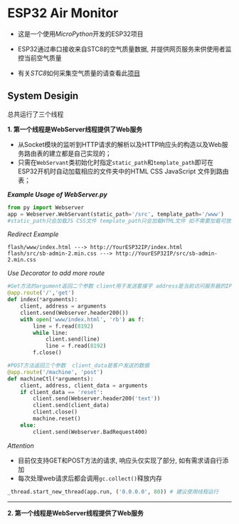 # ESP32 Air Monitor
- 这是一个使用*MicroPython*开发的ESP32项目

- ESP32通过串口接收来自STC8的空气质量数据, 并提供网页服务来供使用者监控当前空气质量

- 有关*STC8*如何采集空气质量的请查看此[项目](https://github.com/windfallw/STC8-Airsensor)

## System Desigin

 总共运行了三个线程

**1. 第一个线程是WebServer线程提供了Web服务**

 - 从Socket模块的监听到HTTP请求的解析以及HTTP响应头的构造以及Web服务路由表的建立都是自己实现的；
 - 只需在`WebServant`类初始化时指定`static_path`和`template_path`即可在ESP32开机时自动加载相应的文件夹中的HTML CSS JavaScript 文件到路由表；
 
 ***Example Usage of WebServer.py***
 
 ```python
from py import Webserver
app = Webserver.WebServant(static_path='/src', template_path='/www')
#static_path只会加载JS CSS文件 template_path只会加载HTML文件 如不需要加载可放空
 ```

 *Redirect Example*
```text
flash/www/index.html ---> http://YourESP32IP/index.html
flash/src/sb-admin-2.min.css ---> http://YourESP32IP/src/sb-admin-2.min.css
```
 
 *Use Decorator to add more route*
```python
#Get方法的argument返回二个参数 client用于发送套接字 address是当前访问服务器的IP
@app.route('/','get')
def index(*arguments):
    client, address = arguments
    client.send(Webserver.header200())
    with open('www/index.html', 'rb') as f:
        line = f.read(8192)
        while line:
            client.send(line)
            line = f.read(8192)
        f.close()

#POST方法返回三个参数  client_data是客户发送的数据
@app.route('/machine', 'post')
def machineCtl(*arguments):
    client, address, client_data = arguments
    if client_data == 'reset':
        client.send(Webserver.header200('text'))
        client.send(client_data)
        client.close()
        machine.reset()
    else:
        client.send(Webserver.BadRequest400)
```

 *Attention*
 
 - 目前仅支持GET和POST方法的请求, 响应头仅实现了部分, 如有需求请自行添加
 - 每次处理web请求后都会调用`gc.collect()`释放内存
 
 ```python
 _thread.start_new_thread(app.run, ('0.0.0.0', 80)) # 建议使用线程运行
 ```

- - -

**2. 第一个线程是WebServer线程提供了Web服务**

 
 
 


